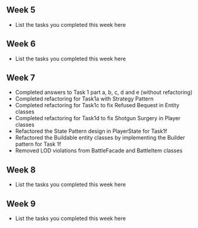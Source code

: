 ## Week 5

- List the tasks you completed this week here

## Week 6

- List the tasks you completed this week here

## Week 7

- Completed answers to Task 1 part a, b, c, d and e (without refactoring)
- Completed refactoring for Task1a with Strategy Pattern
- Completed refactoring for Task1c to fix Refused Bequest in Entity classes
- Completed refactoring for Task1d to fix Shotgun Surgery in Player classes
- Refactored the State Pattern design in PlayerState for Task1f
- Refactored the Buildable entity classes by implementing the Builder pattern for Task 1f
- Removed LOD violations from BattleFacade and BattleItem classes

## Week 8

- List the tasks you completed this week here

## Week 9

- List the tasks you completed this week here

